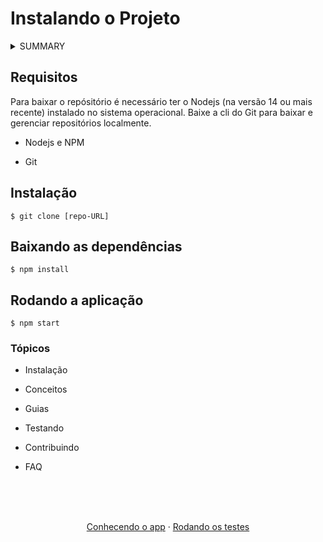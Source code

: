 
# Instalando o Projeto

<details>
<summary>
SUMMARY
</summary>
  
  * Requisitos

* Instalação

* Baixando as dependências
  
</details>



## Requisitos

Para baixar o repósitório é necessário ter o Nodejs (na versão 14 ou mais recente) instalado no sistema operacional. Baixe a cli do Git para baixar e gerenciar repositórios localmente. 

* Nodejs e NPM

* Git 

## Instalação

```
$ git clone [repo-URL]
```
## Baixando as dependências 

```
$ npm install 
```


## Rodando a aplicação

```
$ npm start
```


### Tópicos

* Instalação

* Conceitos

* Guias 

* Testando

* Contribuindo

* FAQ



</br>
</br>
</br>
<p align="center"><a href=""> Conhecendo o app</a> · <a href="">Rodando os testes </a></p>
